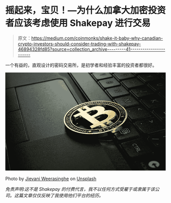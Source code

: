 # 摇起来，宝贝！—为什么加拿大加密投资者应该考虑使用 Shakepay 进行交易

> 原文：<https://medium.com/coinmonks/shake-it-baby-why-canadian-crypto-investors-should-consider-trading-with-shakepay-46894328fd85?source=collection_archive---------41----------------------->

一个有益的，直观设计的密码交易所，是初学者和经验丰富的投资者都很好。

![](img/6cad4ddb595b1edef7f8bb45116e4fcb.png)

Photo by [Jievani Weerasinghe](https://unsplash.com/@jievani?utm_source=unsplash&utm_medium=referral&utm_content=creditCopyText) on [Unsplash](https://unsplash.com/s/photos/crypto?utm_source=unsplash&utm_medium=referral&utm_content=creditCopyText)

*免责声明:这不是 Shakepay 的付费代言，我不以任何方式受雇于或隶属于该公司。这篇文章仅仅反映了我使用他们平台的经历。*